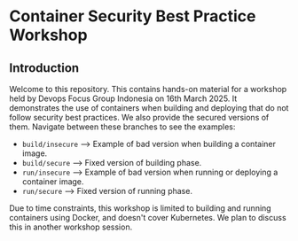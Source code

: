 # Container Security Best Practice Workshop

## Introduction
Welcome to this repository. This contains hands-on material for a workshop held by Devops Focus Group Indonesia on 16th March 2025. It demonstrates the use of containers when building and deploying that do not follow security best practices. We also provide the secured versions of them. Navigate between these branches to see the examples:

- `build/insecure` --> Example of bad version when building a container image.
- `build/secure` --> Fixed version of building phase.
- `run/insecure` --> Example of bad version when running or deploying a container image.
- `run/secure` --> Fixed version of running phase.

Due to time constraints, this workshop is limited to building and running containers using Docker, and doesn't cover Kubernetes. We plan to discuss this in another workshop session.